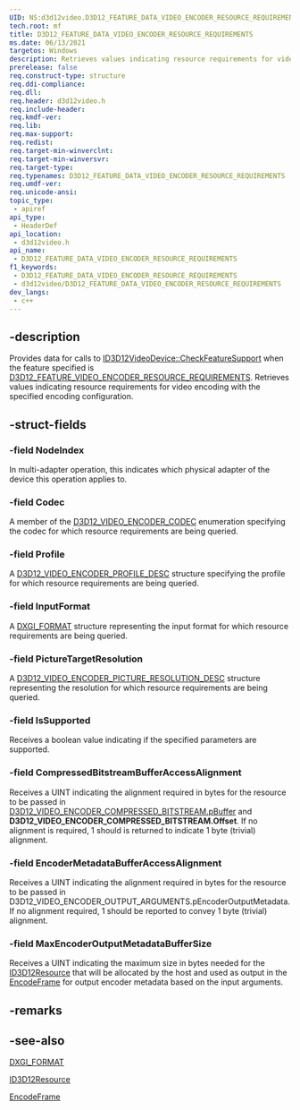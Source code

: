 ```yaml
---
UID: NS:d3d12video.D3D12_FEATURE_DATA_VIDEO_ENCODER_RESOURCE_REQUIREMENTS
tech.root: mf
title: D3D12_FEATURE_DATA_VIDEO_ENCODER_RESOURCE_REQUIREMENTS
ms.date: 06/13/2021
targetos: Windows
description: Retrieves values indicating resource requirements for video encoding with the specified encoding configuration.
prerelease: false
req.construct-type: structure
req.ddi-compliance: 
req.dll: 
req.header: d3d12video.h
req.include-header: 
req.kmdf-ver: 
req.lib: 
req.max-support: 
req.redist: 
req.target-min-winverclnt: 
req.target-min-winversvr: 
req.target-type: 
req.typenames: D3D12_FEATURE_DATA_VIDEO_ENCODER_RESOURCE_REQUIREMENTS
req.umdf-ver: 
req.unicode-ansi: 
topic_type:
 - apiref
api_type:
 - HeaderDef
api_location:
 - d3d12video.h
api_name:
 - D3D12_FEATURE_DATA_VIDEO_ENCODER_RESOURCE_REQUIREMENTS
f1_keywords:
 - D3D12_FEATURE_DATA_VIDEO_ENCODER_RESOURCE_REQUIREMENTS
 - d3d12video/D3D12_FEATURE_DATA_VIDEO_ENCODER_RESOURCE_REQUIREMENTS
dev_langs:
 - c++
---
```


## -description

Provides data for calls to [ID3D12VideoDevice::CheckFeatureSupport](nf-d3d12video-id3d12videodevice-checkfeaturesupport.md) when the feature specified is [D3D12_FEATURE_VIDEO_ENCODER_RESOURCE_REQUIREMENTS](ne-d3d12video-d3d12_feature_video.md). Retrieves values indicating resource requirements for video encoding with the specified encoding configuration.

## -struct-fields

### -field NodeIndex

In multi-adapter operation, this indicates which physical adapter of the device this operation applies to.

### -field Codec

A member of the [D3D12_VIDEO_ENCODER_CODEC](ne-d3d12video-d3d12_video_encoder_codec.md) enumeration specifying the codec for which resource requirements are being queried.

### -field Profile

A [D3D12_VIDEO_ENCODER_PROFILE_DESC](ns-d3d12video-d3d12_video_encoder_profile_desc.md) structure specifying the profile for which resource requirements are being queried.

### -field InputFormat

A [DXGI_FORMAT](../dxgiformat/ne-dxgiformat-dxgi_format.md) structure representing the input format for which resource requirements are being queried.

### -field PictureTargetResolution

A [D3D12_VIDEO_ENCODER_PICTURE_RESOLUTION_DESC](ns-d3d12video-d3d12_video_encoder_picture_resolution_desc.md) structure representing the resolution for which resource requirements are being queried.

### -field IsSupported

Receives a boolean value indicating if the specified parameters are supported.

### -field CompressedBitstreamBufferAccessAlignment

Receives a UINT indicating the alignment required in bytes for the resource to be passed in [D3D12_VIDEO_ENCODER_COMPRESSED_BITSTREAM.pBuffer](ns-d3d12video-d3d12_video_encoder_compressed_bitstream.md) and **D3D12_VIDEO_ENCODER_COMPRESSED_BITSTREAM.Offset**. If no alignment is required, 1 should is returned to indicate 1 byte (trivial) alignment.

### -field EncoderMetadataBufferAccessAlignment

Receives a UINT indicating the alignment required in bytes for the resource to be passed in D3D12_VIDEO_ENCODER_OUTPUT_ARGUMENTS.pEncoderOutputMetadata. If no alignment required, 1 should be reported to convey 1 byte (trivial) alignment.

### -field MaxEncoderOutputMetadataBufferSize

Receives a UINT indicating the maximum size in bytes needed for the [ID3D12Resource](./d3d12/nn-d3d12-id3d12resource.md) that will be allocated by the host and used as output in the [EncodeFrame](nf-d3d12video-id3d12videoencodecommandlist2-encodeframe.md) for output encoder metadata based on the input arguments.

## -remarks

## -see-also

[DXGI_FORMAT](../dxgiformat/ne-dxgiformat-dxgi_format.md)

[ID3D12Resource](./d3d12/nn-d3d12-id3d12resource.md)

[EncodeFrame](nf-d3d12video-id3d12videoencodecommandlist2-encodeframe.md)

